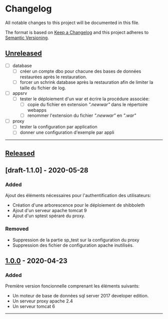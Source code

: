 # Changelog

All notable changes to this project will be documented in this file.

The format is based on [Keep a Changelog][Keep a Changelog] and this project adheres to [Semantic Versioning][Semantic Versioning].

## [Unreleased]

* [ ] database
  * [ ] créer un compte dbo pour chacune des bases de données restaurées après le restauration.
  * [ ] forcer un schrink database après la restauration afin de limiter la taille du fichier de log.
* [ ] appsrv
  * [ ] tester le déploiement d'un war et écrire la procédure associée:
    * [ ] copie du fichier en extension *".newwar"* dans le répertoire  webapps
    * [ ] renommer l'extension du fichier *".newwar"* en *".war"*
* [ ] proxy
  * [ ] tester la configuration par application
  * [ ] donner une configuration d'exemple par appli

---

## [Released]

## [draft-1.1.0] - 2020-05-28

### Added

Ajout des éléments nécessaires pour l'authentification des utilisateurs:

* Création d'une arborescence pour le déploiement de shibboleth
* Ajout d'un serveur apache tomcat 9
* Ajout d'un sptest spéraré du proxy.

### Removed

* Suppression de la partie sp_test sur la configuration du proxy
* Suppression des fichier de configuration apache inutilisés.

## [1.0.0] - 2020-04-23

### Added

Première version foncionnelle comprenant les éléments suivants:

* Un moteur de base de données sql server 2017 developer edition.
* Un serveur proxy apache 2.4
* Un serveur tomcat 6

---

<!-- Links -->
[Keep a Changelog]: https://keepachangelog.com/
[Semantic Versioning]: https://semver.org/

<!-- Versions -->
[Unreleased]: https://github.com/pontos3/ArobasLegacy/compare/v1.0.0...HEAD
[Released]: https://github.com/pontos3/ArobasLegacy/releases
[1.1.0]: https://github.com/pontos3/ArobasLegacy/compare/v1.0.0..v1.1.0
[1.0.0]: https://github.com/pontos3/ArobasLegacy/releases/v1.0.
